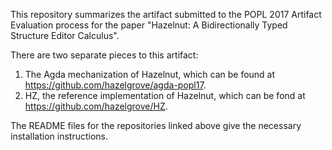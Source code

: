 This repository summarizes the artifact submitted to the POPL 2017 Artifact Evaluation process for the paper "Hazelnut: A Bidirectionally Typed Structure Editor Calculus".

There are two separate pieces to this artifact:

  1. The Agda mechanization of Hazelnut, which can be found at https://github.com/hazelgrove/agda-popl17.
  2. HZ, the reference implementation of Hazelnut, which can be fond at https://github.com/hazelgrove/HZ.
  
The README files for the repositories linked above give the necessary installation instructions.


